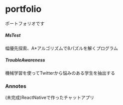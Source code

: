 # portfolio
ポートフォリオです

##### MsTest
幅優先探索、A*アルゴリズムで8パズルを解くプログラム
##### TroubleAwareness
機械学習を使ってTwitterから悩みのある学生を抽出する
### Annotes
(未完成)ReactNativeで作ったチャットアプリ
